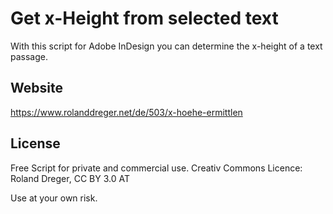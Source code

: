 # Get x-Height from selected text

With this script for Adobe InDesign you can determine the x-height of a text passage.

## Website
https://www.rolanddreger.net/de/503/x-hoehe-ermittlen

## License
Free Script for private and commercial use. 
Creativ Commons Licence: Roland Dreger, CC BY 3.0 AT

Use at your own risk.
